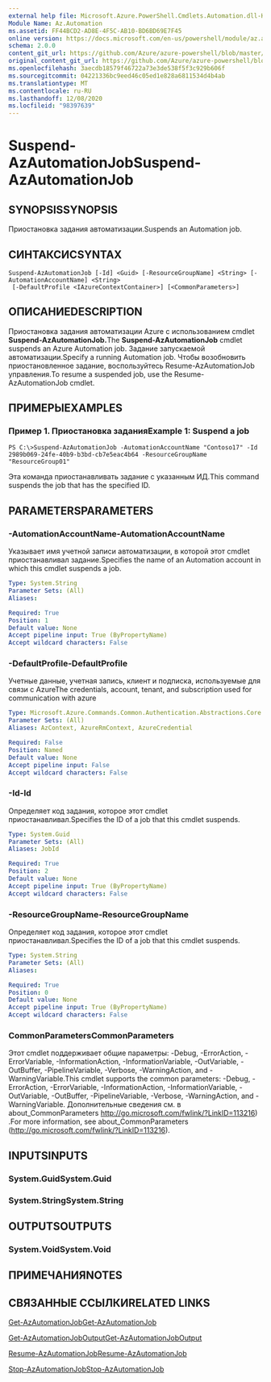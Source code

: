 ```yaml
---
external help file: Microsoft.Azure.PowerShell.Cmdlets.Automation.dll-Help.xml
Module Name: Az.Automation
ms.assetid: FF44BCD2-AD8E-4F5C-AB10-BD6BD69E7F45
online version: https://docs.microsoft.com/en-us/powershell/module/az.automation/suspend-azautomationjob
schema: 2.0.0
content_git_url: https://github.com/Azure/azure-powershell/blob/master/src/Automation/Automation/help/Suspend-AzAutomationJob.md
original_content_git_url: https://github.com/Azure/azure-powershell/blob/master/src/Automation/Automation/help/Suspend-AzAutomationJob.md
ms.openlocfilehash: 3aecdb18579f46722a73e3de538f5f3c929b606f
ms.sourcegitcommit: 04221336bc9eed46c05ed1e828a6811534d4b4ab
ms.translationtype: MT
ms.contentlocale: ru-RU
ms.lasthandoff: 12/08/2020
ms.locfileid: "98397639"
---
```

# <span data-ttu-id="2b5e9-101">Suspend-AzAutomationJob</span><span class="sxs-lookup"><span data-stu-id="2b5e9-101">Suspend-AzAutomationJob</span></span>

## <span data-ttu-id="2b5e9-102">SYNOPSIS</span><span class="sxs-lookup"><span data-stu-id="2b5e9-102">SYNOPSIS</span></span>
<span data-ttu-id="2b5e9-103">Приостановка задания автоматизации.</span><span class="sxs-lookup"><span data-stu-id="2b5e9-103">Suspends an Automation job.</span></span>

## <span data-ttu-id="2b5e9-104">СИНТАКСИС</span><span class="sxs-lookup"><span data-stu-id="2b5e9-104">SYNTAX</span></span>

```
Suspend-AzAutomationJob [-Id] <Guid> [-ResourceGroupName] <String> [-AutomationAccountName] <String>
 [-DefaultProfile <IAzureContextContainer>] [<CommonParameters>]
```

## <span data-ttu-id="2b5e9-105">ОПИСАНИЕ</span><span class="sxs-lookup"><span data-stu-id="2b5e9-105">DESCRIPTION</span></span>
<span data-ttu-id="2b5e9-106">Приостановка задания автоматизации Azure с использованием cmdlet **Suspend-AzAutomationJob.**</span><span class="sxs-lookup"><span data-stu-id="2b5e9-106">The **Suspend-AzAutomationJob** cmdlet suspends an Azure Automation job.</span></span>
<span data-ttu-id="2b5e9-107">Задание запускаемой автоматизации.</span><span class="sxs-lookup"><span data-stu-id="2b5e9-107">Specify a running Automation job.</span></span>
<span data-ttu-id="2b5e9-108">Чтобы возобновить приостановленное задание, воспользуйтесь Resume-AzAutomationJob управления.</span><span class="sxs-lookup"><span data-stu-id="2b5e9-108">To resume a suspended job, use the Resume-AzAutomationJob cmdlet.</span></span>

## <span data-ttu-id="2b5e9-109">ПРИМЕРЫ</span><span class="sxs-lookup"><span data-stu-id="2b5e9-109">EXAMPLES</span></span>

### <span data-ttu-id="2b5e9-110">Пример 1. Приостановка задания</span><span class="sxs-lookup"><span data-stu-id="2b5e9-110">Example 1: Suspend a job</span></span>
```
PS C:\>Suspend-AzAutomationJob -AutomationAccountName "Contoso17" -Id 2989b069-24fe-40b9-b3bd-cb7e5eac4b64 -ResourceGroupName "ResourceGroup01"
```

<span data-ttu-id="2b5e9-111">Эта команда приостанавливать задание с указанным ИД.</span><span class="sxs-lookup"><span data-stu-id="2b5e9-111">This command suspends the job that has the specified ID.</span></span>

## <span data-ttu-id="2b5e9-112">PARAMETERS</span><span class="sxs-lookup"><span data-stu-id="2b5e9-112">PARAMETERS</span></span>

### <span data-ttu-id="2b5e9-113">-AutomationAccountName</span><span class="sxs-lookup"><span data-stu-id="2b5e9-113">-AutomationAccountName</span></span>
<span data-ttu-id="2b5e9-114">Указывает имя учетной записи автоматизации, в которой этот cmdlet приостанавливал задание.</span><span class="sxs-lookup"><span data-stu-id="2b5e9-114">Specifies the name of an Automation account in which this cmdlet suspends a job.</span></span>

```yaml
Type: System.String
Parameter Sets: (All)
Aliases:

Required: True
Position: 1
Default value: None
Accept pipeline input: True (ByPropertyName)
Accept wildcard characters: False
```

### <span data-ttu-id="2b5e9-115">-DefaultProfile</span><span class="sxs-lookup"><span data-stu-id="2b5e9-115">-DefaultProfile</span></span>
<span data-ttu-id="2b5e9-116">Учетные данные, учетная запись, клиент и подписка, используемые для связи с Azure</span><span class="sxs-lookup"><span data-stu-id="2b5e9-116">The credentials, account, tenant, and subscription used for communication with azure</span></span>

```yaml
Type: Microsoft.Azure.Commands.Common.Authentication.Abstractions.Core.IAzureContextContainer
Parameter Sets: (All)
Aliases: AzContext, AzureRmContext, AzureCredential

Required: False
Position: Named
Default value: None
Accept pipeline input: False
Accept wildcard characters: False
```

### <span data-ttu-id="2b5e9-117">-Id</span><span class="sxs-lookup"><span data-stu-id="2b5e9-117">-Id</span></span>
<span data-ttu-id="2b5e9-118">Определяет код задания, которое этот cmdlet приостанавливал.</span><span class="sxs-lookup"><span data-stu-id="2b5e9-118">Specifies the ID of a job that this cmdlet suspends.</span></span>

```yaml
Type: System.Guid
Parameter Sets: (All)
Aliases: JobId

Required: True
Position: 2
Default value: None
Accept pipeline input: True (ByPropertyName)
Accept wildcard characters: False
```

### <span data-ttu-id="2b5e9-119">-ResourceGroupName</span><span class="sxs-lookup"><span data-stu-id="2b5e9-119">-ResourceGroupName</span></span>
<span data-ttu-id="2b5e9-120">Определяет код задания, которое этот cmdlet приостанавливал.</span><span class="sxs-lookup"><span data-stu-id="2b5e9-120">Specifies the ID of a job that this cmdlet suspends.</span></span>

```yaml
Type: System.String
Parameter Sets: (All)
Aliases:

Required: True
Position: 0
Default value: None
Accept pipeline input: True (ByPropertyName)
Accept wildcard characters: False
```

### <span data-ttu-id="2b5e9-121">CommonParameters</span><span class="sxs-lookup"><span data-stu-id="2b5e9-121">CommonParameters</span></span>
<span data-ttu-id="2b5e9-122">Этот cmdlet поддерживает общие параметры: -Debug, -ErrorAction, -ErrorVariable, -InformationAction, -InformationVariable, -OutVariable, -OutBuffer, -PipelineVariable, -Verbose, -WarningAction, and -WarningVariable.</span><span class="sxs-lookup"><span data-stu-id="2b5e9-122">This cmdlet supports the common parameters: -Debug, -ErrorAction, -ErrorVariable, -InformationAction, -InformationVariable, -OutVariable, -OutBuffer, -PipelineVariable, -Verbose, -WarningAction, and -WarningVariable.</span></span> <span data-ttu-id="2b5e9-123">Дополнительные сведения см. в about_CommonParameters http://go.microsoft.com/fwlink/?LinkID=113216) .</span><span class="sxs-lookup"><span data-stu-id="2b5e9-123">For more information, see about_CommonParameters (http://go.microsoft.com/fwlink/?LinkID=113216).</span></span>

## <span data-ttu-id="2b5e9-124">INPUTS</span><span class="sxs-lookup"><span data-stu-id="2b5e9-124">INPUTS</span></span>

### <span data-ttu-id="2b5e9-125">System.Guid</span><span class="sxs-lookup"><span data-stu-id="2b5e9-125">System.Guid</span></span>

### <span data-ttu-id="2b5e9-126">System.String</span><span class="sxs-lookup"><span data-stu-id="2b5e9-126">System.String</span></span>

## <span data-ttu-id="2b5e9-127">OUTPUTS</span><span class="sxs-lookup"><span data-stu-id="2b5e9-127">OUTPUTS</span></span>

### <span data-ttu-id="2b5e9-128">System.Void</span><span class="sxs-lookup"><span data-stu-id="2b5e9-128">System.Void</span></span>

## <span data-ttu-id="2b5e9-129">ПРИМЕЧАНИЯ</span><span class="sxs-lookup"><span data-stu-id="2b5e9-129">NOTES</span></span>

## <span data-ttu-id="2b5e9-130">СВЯЗАННЫЕ ССЫЛКИ</span><span class="sxs-lookup"><span data-stu-id="2b5e9-130">RELATED LINKS</span></span>

[<span data-ttu-id="2b5e9-131">Get-AzAutomationJob</span><span class="sxs-lookup"><span data-stu-id="2b5e9-131">Get-AzAutomationJob</span></span>](./Get-AzAutomationJob.md)

[<span data-ttu-id="2b5e9-132">Get-AzAutomationJobOutput</span><span class="sxs-lookup"><span data-stu-id="2b5e9-132">Get-AzAutomationJobOutput</span></span>](./Get-AzAutomationJobOutput.md)

[<span data-ttu-id="2b5e9-133">Resume-AzAutomationJob</span><span class="sxs-lookup"><span data-stu-id="2b5e9-133">Resume-AzAutomationJob</span></span>](./Resume-AzAutomationJob.md)

[<span data-ttu-id="2b5e9-134">Stop-AzAutomationJob</span><span class="sxs-lookup"><span data-stu-id="2b5e9-134">Stop-AzAutomationJob</span></span>](./Stop-AzAutomationJob.md)


